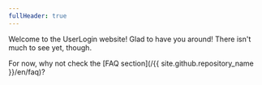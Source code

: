 ```yaml
---
fullHeader: true
---
```


Welcome to the UserLogin website! Glad to have you around! There isn't much to see yet, though.

For now, why not check the [FAQ section](/{{ site.github.repository_name }}/en/faq)?
